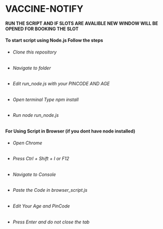 # VACCINE-NOTIFY

#### RUN THE SCRIPT AND IF SLOTS ARE AVALIBLE NEW WINDOW WILL BE OPENED FOR BOOKING THE SLOT 

#### To start script using Node.js Follow the steps

- ###### Clone this repository 
- ###### Navigate to folder 
- ###### Edit run_node.js with your PINCODE AND AGE
- ###### Open terminal Type npm install 
- ###### Run node run_node.js 

#### For Using Script in Browser (if you dont have node installed)
- ###### Open Chrome
- ###### Press Ctrl + Shift + I or F12 
- ###### Navigate to Console 
- ###### Paste the Code in browser_script.js
- ###### Edit Your Age and PinCode
- ###### Press Enter and do not close the tab
